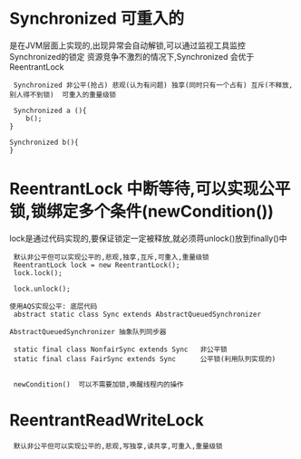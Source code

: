 # Synchronized 可重入的
 是在JVM层面上实现的,出现异常会自动解锁,可以通过监视工具监控Synchronized的锁定
 资源竞争不激烈的情况下,Synchronized 会优于 ReentrantLock
~~~
 Synchronized 非公平(抢占) 悲观(认为有问题) 独享(同时只有一个占有) 互斥(不释放,别人得不到锁)  可重入的重量级锁

 Synchronized a (){
    b();
}

Synchronized b(){
}
~~~

# ReentrantLock 中断等待,可以实现公平锁,锁绑定多个条件(newCondition())
 lock是通过代码实现的,要保证锁定一定被释放,就必须蒋unlock()放到finally()中
~~~
 默认非公平但可以实现公平的,悲观,独享,互斥,可重入,重量级锁
 ReentrantLock lock = new ReentrantLock();
 lock.lock();

 lock.unlock();

使用AQS实现公平: 底层代码
 abstract static class Sync extends AbstractQueuedSynchronizer

AbstractQueuedSynchronizer 抽象队列同步器

 static final class NonfairSync extends Sync   非公平锁
 static final class FairSync extends Sync      公平锁(利用队列实现的)


 newCondition()  可以不需要加锁,唤醒线程内的操作
~~~

# ReentrantReadWriteLock
~~~
 默认非公平但可以实现公平的,悲观,写独享,读共享,可重入,重量级锁
~~~
